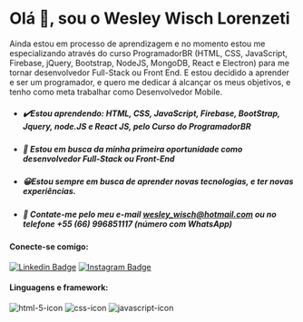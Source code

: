 # Olá  👋, sou o Wesley Wisch Lorenzeti
Ainda estou em processo de aprendizagem e no momento estou me especializando através do curso ProgramadorBR (HTML, CSS, JavaScript, Firebase, jQuery, Bootstrap, NodeJS, MongoDB, React e Electron) para me tornar desenvolvedor Full-Stack ou Front End. E estou decidido a aprender e ser um programador, e quero me dedicar á alcançar os meus objetivos, e tenho como meta trabalhar como Desenvolvedor Mobile.
 

 - ##### ✔️Estou aprendendo: HTML, CSS, JavaScript, Firebase, BootStrap, Jquery, node.JS e React JS, pelo **Curso do ProgramadorBR**
 - #####  💎 Estou em busca da minha primeira oportunidade como desenvolvedor Full-Stack ou Front-End
 - #####  😀Estou sempre em busca de aprender novas tecnologias, e ter novas experiências.
 - #####  📧 Contate-me pelo meu e-mail **[wesley_wisch@hotmail.com](mailto:wesley_wisch@hotmail.com)** ou no telefone +55 (66) 996851117 (número com WhatsApp)

#### Conecte-se comigo:
[![Linkedin Badge](https://img.shields.io/badge/-LinkedIn-blue?style=flat-square&logo=Linkedin&logoColor=white&link=https://www.linkedin.com/in/wesley-wisch-lorenzeti-525143146/)](https://www.linkedin.com/in/wesley-wisch-lorenzeti-525143146/) [![Instagram Badge](https://img.shields.io/badge/-Instagram-red?style=flat-square&logo=Instagram&logoColor=white&link=https://www.instagram.com/wesley_wisch/)](https://www.instagram.com/wesley_wisch/)

#### Linguagens e framework:
![html-5-icon](https://user-images.githubusercontent.com/79159487/114595901-e9e5ae00-9c5c-11eb-8dca-b33cd67c09a3.png) ![css-icon](https://user-images.githubusercontent.com/79159487/114595912-eeaa6200-9c5c-11eb-8332-2c4c63925b98.png) ![javascript-icon](https://user-images.githubusercontent.com/79159487/114595920-f4a04300-9c5c-11eb-8d15-ed7f925e7055.png)